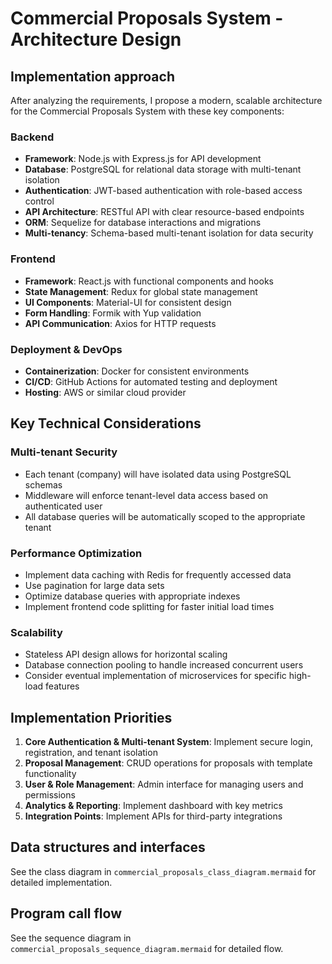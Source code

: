 # Commercial Proposals System - Architecture Design

## Implementation approach

After analyzing the requirements, I propose a modern, scalable architecture for the Commercial Proposals System with these key components:

### Backend
- **Framework**: Node.js with Express.js for API development
- **Database**: PostgreSQL for relational data storage with multi-tenant isolation
- **Authentication**: JWT-based authentication with role-based access control
- **API Architecture**: RESTful API with clear resource-based endpoints
- **ORM**: Sequelize for database interactions and migrations
- **Multi-tenancy**: Schema-based multi-tenant isolation for data security

### Frontend
- **Framework**: React.js with functional components and hooks
- **State Management**: Redux for global state management
- **UI Components**: Material-UI for consistent design
- **Form Handling**: Formik with Yup validation
- **API Communication**: Axios for HTTP requests

### Deployment & DevOps
- **Containerization**: Docker for consistent environments
- **CI/CD**: GitHub Actions for automated testing and deployment
- **Hosting**: AWS or similar cloud provider

## Key Technical Considerations

### Multi-tenant Security
- Each tenant (company) will have isolated data using PostgreSQL schemas
- Middleware will enforce tenant-level data access based on authenticated user
- All database queries will be automatically scoped to the appropriate tenant

### Performance Optimization
- Implement data caching with Redis for frequently accessed data
- Use pagination for large data sets
- Optimize database queries with appropriate indexes
- Implement frontend code splitting for faster initial load times

### Scalability
- Stateless API design allows for horizontal scaling
- Database connection pooling to handle increased concurrent users
- Consider eventual implementation of microservices for specific high-load features

## Implementation Priorities

1. **Core Authentication & Multi-tenant System**: Implement secure login, registration, and tenant isolation
2. **Proposal Management**: CRUD operations for proposals with template functionality
3. **User & Role Management**: Admin interface for managing users and permissions
4. **Analytics & Reporting**: Implement dashboard with key metrics
5. **Integration Points**: Implement APIs for third-party integrations

## Data structures and interfaces
See the class diagram in `commercial_proposals_class_diagram.mermaid` for detailed implementation.

## Program call flow
See the sequence diagram in `commercial_proposals_sequence_diagram.mermaid` for detailed flow.
